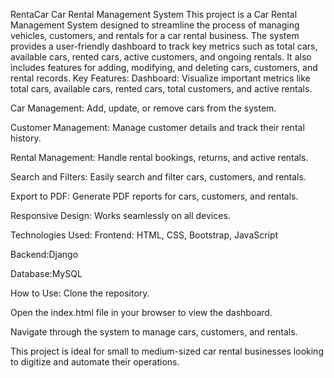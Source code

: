 RentaCar
Car Rental Management System This project is a Car Rental Management System designed to streamline the process of managing vehicles, customers, and rentals for a car rental business. The system provides a user-friendly dashboard to track key metrics such as total cars, available cars, rented cars, active customers, and ongoing rentals. It also includes features for adding, modifying, and deleting cars, customers, and rental records. Key Features: Dashboard: Visualize important metrics like total cars, available cars, rented cars, total customers, and active rentals.

Car Management: Add, update, or remove cars from the system.

Customer Management: Manage customer details and track their rental history.

Rental Management: Handle rental bookings, returns, and active rentals.

Search and Filters: Easily search and filter cars, customers, and rentals.

Export to PDF: Generate PDF reports for cars, customers, and rentals.

Responsive Design: Works seamlessly on all devices.

Technologies Used: Frontend: HTML, CSS, Bootstrap, JavaScript

Backend:Django

Database:MySQL

How to Use: Clone the repository.

Open the index.html file in your browser to view the dashboard.

Navigate through the system to manage cars, customers, and rentals.

This project is ideal for small to medium-sized car rental businesses looking to digitize and automate their operations.
